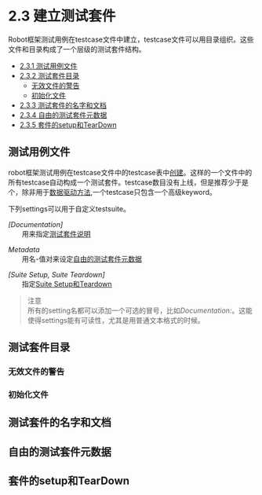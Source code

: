# 2.3 建立测试套件

Robot框架测试用例在testcase文件中建立，testcase文件可以用目录组织。这些文件和目录构成了一个层级的测试套件结构。

* [2.3.1 测试用例文件](#2-3-1)
* [2.3.2 测试套件目录](#2-3-2)
    + [无效文件的警告](#2-3-2-1)
    + [初始化文件](#2-3-2-2)
* [2.3.3 测试套件的名字和文档](#2-3-3)
* [2.3.4 自由的测试套件元数据](#2-3-4)
* [2.3.5 套件的setup和TearDown](#2-3-5)


<h2 id="2-3-1">测试用例文件</h2>

robot框架测试用例在testcase文件中的testcase表中[创建]()。这样的一个文件中的所有testcase自动构成一个测试套件。testcase数目没有上线，但是推荐少于是个，除非用于[数据驱动方法](),一个testcase只包含一个高级keyword。

下列settings可以用于自定义testsuite。

*[Documentation]*
<br>&emsp;&emsp;用来指定[测试套件说明]()

*Metadata*
<br>&emsp;&emsp;用名-值对来设定[自由的测试套件元数据]()

*[Suite Setup, Suite Teardown]*
<br>&emsp;&emsp;指定[Suite Setup和Teardown]()

>注意
<br> 所有的setting名都可以添加一个可选的冒号，比如*Documentation:*。这能使得settings能有可读性，尤其是用普通文本格式的时候。

<h2 id="2-3-2">测试套件目录</h2>
<h3 id="2-3-2-1">无效文件的警告</h3>
<h3 id="2-3-2-2">初始化文件</h3>
<h2 id="2-3-3">测试套件的名字和文档</h2>
<h2 id="2-3-4">自由的测试套件元数据</h2>
<h2 id="2-3-5">套件的setup和TearDown</h2>